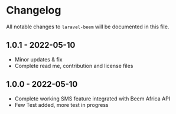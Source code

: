 # Changelog

All notable changes to `laravel-beem` will be documented in this file.

## 1.0.1 - 2022-05-10

- Minor updates & fix
- Complete read me, contribution and license files

## 1.0.0 - 2022-05-10

- Complete working SMS feature integrated with Beem Africa API
- Few Test added, more test in progress
